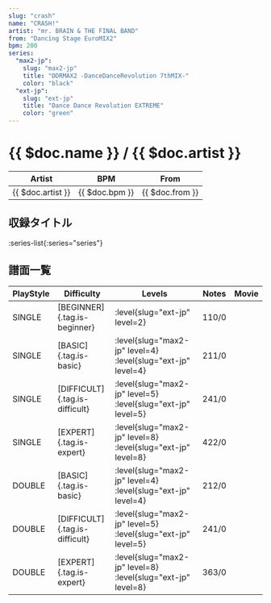 ```yaml
---
slug: "crash"
name: "CRASH!"
artist: "mr. BRAIN & THE FINAL BAND"
from: "Dancing Stage EuroMIX2"
bpm: 200
series:
  "max2-jp":
    slug: "max2-jp"
    title: "DDRMAX2 -DanceDanceRevolution 7thMIX-"
    color: "black"
  "ext-jp":
    slug: "ext-jp"
    title: "Dance Dance Revolution EXTREME"
    color: "green"
---
```


# {{ $doc.name }} / {{ $doc.artist }}

|Artist|BPM|From|
|------|---|----|
|{{ $doc.artist }}|{{ $doc.bpm }}|{{ $doc.from }}|

## 収録タイトル

:series-list{:series="series"}

## 譜面一覧

|PlayStyle|Difficulty|Levels|Notes|Movie|
|---------|----------|------|-----|-----|
|SINGLE|[BEGINNER]{.tag.is-beginner}|:level{slug="ext-jp" level=2}|110/0||
|SINGLE|[BASIC]{.tag.is-basic}|:level{slug="max2-jp" level=4} :level{slug="ext-jp" level=4}|211/0||
|SINGLE|[DIFFICULT]{.tag.is-difficult}|:level{slug="max2-jp" level=5} :level{slug="ext-jp" level=5}|241/0||
|SINGLE|[EXPERT]{.tag.is-expert}|:level{slug="max2-jp" level=8} :level{slug="ext-jp" level=8}|422/0||
|DOUBLE|[BASIC]{.tag.is-basic}|:level{slug="max2-jp" level=4} :level{slug="ext-jp" level=4}|212/0||
|DOUBLE|[DIFFICULT]{.tag.is-difficult}|:level{slug="max2-jp" level=5} :level{slug="ext-jp" level=5}|241/0||
|DOUBLE|[EXPERT]{.tag.is-expert}|:level{slug="max2-jp" level=8} :level{slug="ext-jp" level=8}|363/0||

